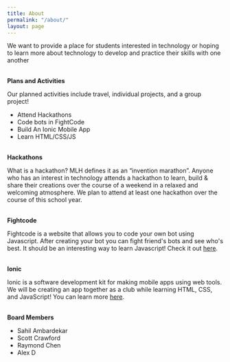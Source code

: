 ```yaml
---
title: About
permalink: "/about/"
layout: page
---
```


<p>We want to provide a place for students interested in technology or hoping to learn more about technology to develop and practice their skills with one another</p>
<br>
<div class="manual-post">
  <div class="manual manual-title">
      <strong>Plans and Activities</strong>
  </div>
  <p>  <div class="manual-content">
Our planned activities include travel, individual projects, and a group project!
<br>
<ul>
<li>Attend Hackathons</li>
<li>Code bots in FightCode</li>
<li>Build An Ionic Mobile App</li>
<li>Learn HTML/CSS/JS</li>
</ul>
</div>
</p>
</div>

<br>
<div class="manual-post">
  <div class="manual manual-title">
      <strong>Hackathons</strong>
  </div>
  <p>  <div class="manual-content">
What is a hackathon? MLH defines it as an “invention marathon”. Anyone who has an interest in technology attends a hackathon to learn, build & share their creations over the course of a weekend in a relaxed and welcoming atmosphere. We plan to attend at least one hackathon over the course of this school year.
</div>
</p>
</div>

<br>
<div class="manual-post">
  <div class="manual manual-title">
      <strong>Fightcode</strong>
  </div>
  <p>  <div class="manual-content">
Fightcode is a website that allows you to code your own bot using Javascript. After creating your bot you can fight friend's bots and see who's best. It should be an interesting way to learn Javascript! Check it out <a href="http://fightcodegame.com/">here</a>.
</div>
</p>
</div>

<br>
<div class="manual-post">
  <div class="manual manual-title">
      <strong>Ionic</strong>
  </div>
  <p>  <div class="manual-content">
Ionic is a software development kit for making mobile apps using web tools. We will be creating an app together as a club while learning HTML, CSS, and JavaScript! You can learn more <a href="http://ionicframework.com/">here</a>.
</div>
</p>
</div>
<br>
<div class="manual-post">
  <div class="manual manual-title">
      <strong>Board Members</strong>
  </div>
  <p>  <div class="manual-content">
<ul>
<li>Sahil Ambardekar</li>
<li>Scott Crawford</li>
<li>Raymond Chen</li>
<li>Alex D</li>
</ul>
</div>
</p>
</div>




